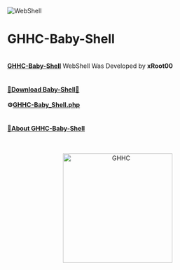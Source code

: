 ![WebShell](https://user-images.githubusercontent.com/80751079/123459017-8b975d00-d607-11eb-8d75-e7519fea5625.png)
# GHHC-Baby-Shell

<br>
<b><a href="https://ghhcommunity.github.io/GHHC-Baby-Shell/GHHC-Baby_Shell.php">GHHC-Baby-Shell</a></b> WebShell Was Developed by <b>xRoot00</b>
<br>
<br>
<h4><b><u>💎Download Baby-Shell💎</u></b></h4>

<b>⚙<a href="https://ghhcommunity.github.io/GHHC-Baby-Shell/GHHC-Baby_Shell.php">GHHC-Baby_Shell.php</a></b>
<br>
<br>
<h4><b><u>📢About <a href="https://ghhcommunity.github.io/GHHC-Baby-Shell/GHHC-Baby_Shell.php">GHHC-Baby-Shell</a></u></b></h4>
<br>
<p align="center"> <a href="#"><img title="GHHC" src="https://user-images.githubusercontent.com/80751079/119229684-f3efac00-bb3a-11eb-8c51-47b553aa3fc4.png" height="250" width="250"></a></p>
<br>
